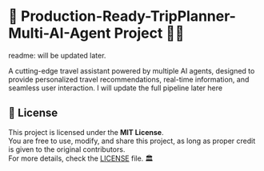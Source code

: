 # 🎇  Production-Ready-TripPlanner-Multi-AI-Agent Project 🚀🎆
readme: will be updated later.

A cutting-edge travel assistant powered by multiple AI agents, designed to provide personalized travel recommendations, real-time information, and seamless user interaction.
I will update the full pipeline later here

## 📜 License
This project is licensed under the **MIT License**.  
You are free to use, modify, and share this project, as long as proper credit is given to the original contributors.  
For more details, check the [LICENSE](LICENSE) file. 🏛️

